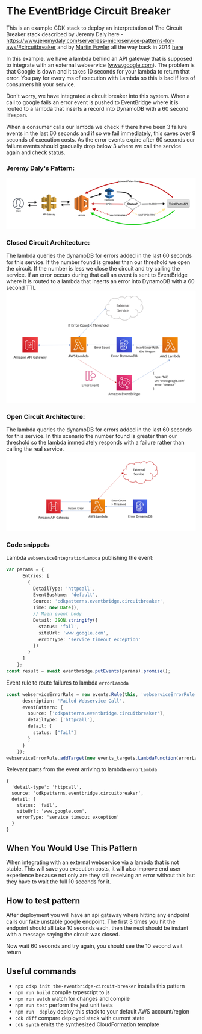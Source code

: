 # The EventBridge Circuit Breaker

This is an example CDK stack to deploy an interpretation of The Circuit Breaker stack described by Jeremy Daly here - https://www.jeremydaly.com/serverless-microservice-patterns-for-aws/#circuitbreaker and by [Martin Fowler](https://twitter.com/martinfowler) all the way back in 2014 [here](https://martinfowler.com/bliki/CircuitBreaker.html)

In this example, we have a lambda behind an API gateway that is supposed to integrate with an external webservice (www.google.com). The problem is that Google is down and it takes 10 seconds for your lambda to return that error. You pay for every ms of execution with Lambda so this is bad if lots of consumers hit your service.

Don't worry, we have integrated a circuit breaker into this system. When a call to google fails an error event is pushed to EventBridge where it is routed to a lambda that inserts a record into DynamoDB with a 60 second lifespan.

When a consumer calls our lambda we check if there have been 3 failure events in the last 60 seconds and if so we fail immediately, this saves over 9 seconds of execution costs. As the error events expire after 60 seconds our failure events should gradually drop below 3 where we call the service again and check status.

### Jeremy Daly's Pattern:
![Architecture](img/jd_arch.png)

### Closed Circuit Architecture:
The lambda queries the dynamoDB for errors added in the last 60 seconds for this service. If the number found is greater than our threshold we open the circuit. If the number is less we close the circuit and try calling the service. If an error occurs during that call an event is sent to EventBridge where it is routed to a lambda that inserts an error into DynamoDB with a 60 second TTL
![Architecture](img/arch2.PNG)

### Open Circuit Architecture:
The lambda queries the dynamoDB for errors added in the last 60 seconds for this service. In this scenario the number found is greater than our threshold so the lambda immediately responds with a failure rather than calling the real service.
![Architecture](img/arch_closed.png)

### Code snippets

Lambda `webserviceIntegrationLambda` publishing the event:
```typescript
var params = {
      Entries: [
        {
          DetailType: 'httpcall',
          EventBusName: 'default',
          Source: 'cdkpatterns.eventbridge.circuitbreaker',
          Time: new Date(),
          // Main event body
          Detail: JSON.stringify({
            status: 'fail',
            siteUrl: 'www.google.com',
            errorType: 'service timeout exception'
          })
        }
      ]
    };
const result = await eventbridge.putEvents(params).promise();
```
Event rule to route failures to lambda `errorLambda`
```typescript
const webserviceErrorRule = new events.Rule(this, 'webserviceErrorRule', {
      description: 'Failed Webservice Call',
      eventPattern: {
        source: ['cdkpatterns.eventbridge.circuitbreaker'],
        detailType: ['httpcall'],
        detail: {
          status: ["fail"]
        }
      }
    });
webserviceErrorRule.addTarget(new events_targets.LambdaFunction(errorLambda));
```
Relevant parts from the event arriving to lambda `errorLambda`
```json5
{
  'detail-type': 'httpcall',
  source: 'cdkpatterns.eventbridge.circuitbreaker',
  detail: {
    status: 'fail',
    siteUrl: 'www.google.com',
    errorType: 'service timeout exception'
  }
}
```
## When You Would Use This Pattern

When integrating with an external webservice via a lambda that is not stable. This will save you execution costs, it will also improve end user experience because not only are they still receiving an error without this but they have to wait the full 10 seconds for it.

## How to test pattern 

After deployment you will have an api gateway where hitting any endpoint calls our fake unstable google endpoint. The first 3 times you hit the endpoint should all take 10 seconds each, then the next should be instant with a message saying the circuit was closed. 

Now wait 60 seconds and try again, you should see the 10 second wait return

## Useful commands

 * `npx cdkp init the-eventbridge-circuit-breaker` installs this pattern 
 * `npm run build`   compile typescript to js
 * `npm run watch`   watch for changes and compile
 * `npm run test`    perform the jest unit tests
 * `npm run  deploy`      deploy this stack to your default AWS account/region
 * `cdk diff`        compare deployed stack with current state
 * `cdk synth`       emits the synthesized CloudFormation template
